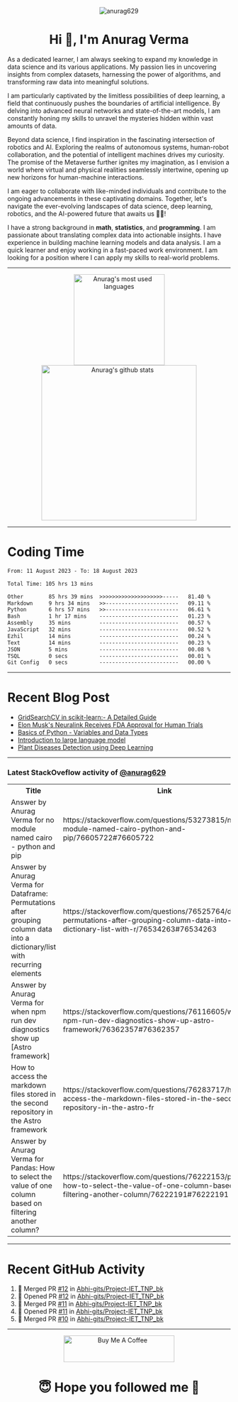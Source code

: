 

<p align="center"> <img src="https://komarev.com/ghpvc/?username=anurag629&label=Profile%20views&color=0e75b6&style=flat" alt="anurag629" /> </p>

<h1 align="center">Hi 👋, I'm Anurag Verma</h1>


As a dedicated learner, I am always seeking to expand my knowledge in data science and its various applications. My passion lies in uncovering insights from complex datasets, harnessing the power of algorithms, and transforming raw data into meaningful solutions.

I am particularly captivated by the limitless possibilities of deep learning, a field that continuously pushes the boundaries of artificial intelligence. By delving into advanced neural networks and state-of-the-art models, I am constantly honing my skills to unravel the mysteries hidden within vast amounts of data.

Beyond data science, I find inspiration in the fascinating intersection of robotics and AI. Exploring the realms of autonomous systems, human-robot collaboration, and the potential of intelligent machines drives my curiosity. The promise of the Metaverse further ignites my imagination, as I envision a world where virtual and physical realities seamlessly intertwine, opening up new horizons for human-machine interactions.

I am eager to collaborate with like-minded individuals and contribute to the ongoing advancements in these captivating domains. Together, let's navigate the ever-evolving landscapes of data science, deep learning, robotics, and the AI-powered future that awaits us 🚀🌐!

I have a strong background in **math**, **statistics**, and **programming**. I am passionate about translating complex data into actionable insights. I have experience in building machine learning models and data analysis. I am a quick learner and enjoy working in a fast-paced work environment. I am looking for a position where I can apply my skills to real-world problems.

---
<p align="center">
<a href="https://github.com/sudheerj">
  <img align="center" src="https://github-readme-stats.vercel.app/api/top-langs/?username=anurag629&theme=light&count_private=true&layout=compact" width="205" alt="Anurag's most used languages" />
</a>
<a href="https://github.com/sudheerj">
  <img align="center" src="https://github-readme-stats.vercel.app/api?username=anurag629&show_icons=true&theme=light&line_height=27&include_all_commits=true&count_private=true&hide=issues,prs" width="350" alt="Anurag's github stats"/>
</a>
</p>

---

# Coding Time 
<!--START_SECTION:waka-->

```txt
From: 11 August 2023 - To: 18 August 2023

Total Time: 105 hrs 13 mins

Other        85 hrs 39 mins  >>>>>>>>>>>>>>>>>>>>-----   81.40 %
Markdown     9 hrs 34 mins   >>-----------------------   09.11 %
Python       6 hrs 57 mins   >>-----------------------   06.61 %
Bash         1 hr 17 mins    -------------------------   01.23 %
Assembly     35 mins         -------------------------   00.57 %
JavaScript   32 mins         -------------------------   00.52 %
Ezhil        14 mins         -------------------------   00.24 %
Text         14 mins         -------------------------   00.23 %
JSON         5 mins          -------------------------   00.08 %
TSQL         0 secs          -------------------------   00.01 %
Git Config   0 secs          -------------------------   00.00 %
```

<!--END_SECTION:waka-->


---
# Recent Blog Post

<!-- BLOG-POST-LIST:START -->
- [GridSearchCV in scikit-learn:- A Detailed Guide](https://www.codercops.tech/posts/gridsearchcv-in-scikit-learn-a-detailed-guide/)
- [Elon Musk&#39;s Neuralink Receives FDA Approval for Human Trials](https://www.codercops.tech/posts/elon-musks-neuralink-receives-fda-approval-for-human-trials/)
- [Basics of Python - Variables and Data Types](https://www.codercops.tech/posts/python-basics-of-python-variables-and-data-types/)
- [Introduction to large language model](https://www.codercops.tech/posts/introduction-to-large-language-model/)
- [Plant Diseases Detection using Deep Learning](https://www.codercops.tech/posts/plant-diseases-detection-using-deep-learning/)
<!-- BLOG-POST-LIST:END -->

---

### Latest StackOveflow activity of [@anurag629](https://github.com/anurag629)
<table>
  <tr><th>Title</th><th>Link</th></tr>
  <!-- STACKOVERFLOW:START --><tr><td>Answer by Anurag Verma for no module named cairo - python and pip</td><td>https://stackoverflow.com/questions/53273815/no-module-named-cairo-python-and-pip/76605722#76605722</td></tr><tr><td>Answer by Anurag Verma for Dataframe: Permutations after grouping column data into a dictionary/list with recurring elements</td><td>https://stackoverflow.com/questions/76525764/dataframe-permutations-after-grouping-column-data-into-a-dictionary-list-with-r/76534263#76534263</td></tr><tr><td>Answer by Anurag Verma for when npm run dev diagnostics show up [Astro framework]</td><td>https://stackoverflow.com/questions/76116605/when-npm-run-dev-diagnostics-show-up-astro-framework/76362357#76362357</td></tr><tr><td>How to access the markdown files stored in the second repository in the Astro framework</td><td>https://stackoverflow.com/questions/76283717/how-to-access-the-markdown-files-stored-in-the-second-repository-in-the-astro-fr</td></tr><tr><td>Answer by Anurag Verma for Pandas: How to select the value of one column based on filtering another column?</td><td>https://stackoverflow.com/questions/76222153/pandas-how-to-select-the-value-of-one-column-based-on-filtering-another-column/76222191#76222191</td></tr><!-- STACKOVERFLOW:END -->
</table>

---

# Recent GitHub Activity
<!--START_SECTION:activity-->
1. 🎉 Merged PR [#12](https://github.com/Abhi-gits/Project-IET_TNP_bk/pull/12) in [Abhi-gits/Project-IET_TNP_bk](https://github.com/Abhi-gits/Project-IET_TNP_bk)
2. 💪 Opened PR [#12](https://github.com/Abhi-gits/Project-IET_TNP_bk/pull/12) in [Abhi-gits/Project-IET_TNP_bk](https://github.com/Abhi-gits/Project-IET_TNP_bk)
3. 🎉 Merged PR [#11](https://github.com/Abhi-gits/Project-IET_TNP_bk/pull/11) in [Abhi-gits/Project-IET_TNP_bk](https://github.com/Abhi-gits/Project-IET_TNP_bk)
4. 💪 Opened PR [#11](https://github.com/Abhi-gits/Project-IET_TNP_bk/pull/11) in [Abhi-gits/Project-IET_TNP_bk](https://github.com/Abhi-gits/Project-IET_TNP_bk)
5. 🎉 Merged PR [#10](https://github.com/Abhi-gits/Project-IET_TNP_bk/pull/10) in [Abhi-gits/Project-IET_TNP_bk](https://github.com/Abhi-gits/Project-IET_TNP_bk)
<!--END_SECTION:activity-->

---

<p align="center"> 
<a href="https://www.buymeacoffee.com/anurag629" target="_blank"><img src="https://cdn.buymeacoffee.com/buttons/default-orange.png" alt="Buy Me A Coffee" height="60" width="250"></a>
</p>


<h1 align="center"> 😇 Hope you followed me 🥰  </h1>
